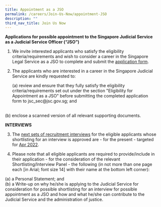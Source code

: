 ```yaml
---
title: Appointment as a JSO
permalink: /careers/Join-Us-Now/appointment-JSO
description: ""
third_nav_title: Join Us Now
---
```

**Applications for possible appointment to the Singapore Judicial Service as a Judicial Service Officer (“JSO”)**
         
1. We invite interested applicants who satisfy the eligibility criteria/requirements and wish to consider a career in the Singapore Legal Service as a JSO to complete and submit the [application form](https://go.gov.sg/judicalserviceofficerapplicationform).

2. The applicants who are interested in a career in the Singapore Judicial Service are kindly requested to:

	<p>(a) review and ensure that they fully satisfy the eligibility criteria/requirements set out under the section "Eligibility for Appointment as a JSO" before submitting the completed application form to jsc_sec@jsc.gov.sg; and 
<br>(b) enclose a scanned version of all relevant supporting documents. 

**INTERVIEWS**

3. The <u>next sets of recruitment interviews</u> for the eligible applicants whose shortlisting for an interview is approved are - for the present - targeted for <u>Apr 2022</u>.

4. Please note that all eligible applicants are required to provide/include in their application - for the consideration of the relevant Shortlisting/Interview Panel - the following (in not more than one page each [in Arial; font size 14] with their name at the bottom left corner):
<p>(a) a Personal Statement; and
<br>(b) a Write-up on why he/she is applying to the Judicial Service for consideration for possible shortlisting for an interview for possible appointment as a JSO and how and what he/she can contribute to the Judicial Service and the administration of justice.